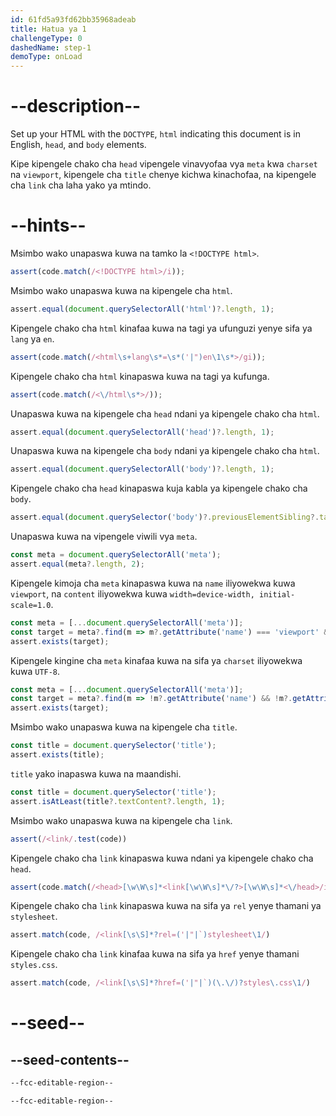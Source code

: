 ```yaml
---
id: 61fd5a93fd62bb35968adeab
title: Hatua ya 1
challengeType: 0
dashedName: step-1
demoType: onLoad
---
```


# --description--

Set up your HTML with the `DOCTYPE`, `html` indicating this document is in English, `head`, and `body` elements.

Kipe kipengele chako cha `head` vipengele vinavyofaa vya `meta` kwa `charset` na `viewport`, kipengele cha `title` chenye kichwa kinachofaa, na kipengele cha `link` cha laha yako ya mtindo.

# --hints--

Msimbo wako unapaswa kuwa na tamko la `<!DOCTYPE html>`.

```js
assert(code.match(/<!DOCTYPE html>/i));
```

Msimbo wako unapaswa kuwa na kipengele cha `html`.

```js
assert.equal(document.querySelectorAll('html')?.length, 1);
```

Kipengele chako cha `html` kinafaa kuwa na tagi ya ufunguzi yenye sifa ya `lang` ya `en`.

```js
assert(code.match(/<html\s+lang\s*=\s*('|")en\1\s*>/gi));
```

Kipengele chako cha `html` kinapaswa kuwa na tagi ya kufunga.

```js
assert(code.match(/<\/html\s*>/));
```

Unapaswa kuwa na kipengele cha `head` ndani ya kipengele chako cha `html`.

```js
assert.equal(document.querySelectorAll('head')?.length, 1);
```

Unapaswa kuwa na kipengele cha `body` ndani ya kipengele chako cha `html`.

```js
assert.equal(document.querySelectorAll('body')?.length, 1);
```

Kipengele chako cha `head` kinapaswa kuja kabla ya kipengele chako cha `body`.

```js
assert.equal(document.querySelector('body')?.previousElementSibling?.tagName, 'HEAD');
```

Unapaswa kuwa na vipengele viwili vya `meta`.

```js
const meta = document.querySelectorAll('meta');
assert.equal(meta?.length, 2);
```

Kipengele kimoja cha `meta` kinapaswa kuwa na `name` iliyowekwa kuwa `viewport`, na `content` iliyowekwa kuwa `width=device-width, initial-scale=1.0`.

```js
const meta = [...document.querySelectorAll('meta')];
const target = meta?.find(m => m?.getAttribute('name') === 'viewport' && m?.getAttribute('content') === 'width=device-width, initial-scale=1.0' && !m?.getAttribute('charset'));
assert.exists(target);
```

Kipengele kingine cha `meta` kinafaa kuwa na sifa ya `charset` iliyowekwa kuwa `UTF-8`.

```js
const meta = [...document.querySelectorAll('meta')];
const target = meta?.find(m => !m?.getAttribute('name') && !m?.getAttribute('content') && m?.getAttribute('charset')?.toLowerCase() === 'utf-8');
assert.exists(target);
```

Msimbo wako unapaswa kuwa na kipengele cha `title`.

```js
const title = document.querySelector('title');
assert.exists(title);
```

`title` yako inapaswa kuwa na maandishi.

```js
const title = document.querySelector('title');
assert.isAtLeast(title?.textContent?.length, 1);
```

Msimbo wako unapaswa kuwa na kipengele cha `link`.

```js
assert(/<link/.test(code))
```

Kipengele chako cha `link` kinapaswa kuwa ndani ya kipengele chako cha `head`.

```js
assert(code.match(/<head>[\w\W\s]*<link[\w\W\s]*\/?>[\w\W\s]*<\/head>/i))
```

Kipengele chako cha `link` kinapaswa kuwa na sifa ya `rel` yenye thamani ya `stylesheet`.

```js
assert.match(code, /<link[\s\S]*?rel=('|"|`)stylesheet\1/)
```

Kipengele chako cha `link` kinafaa kuwa na sifa ya `href` yenye thamani `styles.css`.

```js
assert.match(code, /<link[\s\S]*?href=('|"|`)(\.\/)?styles\.css\1/)
```

# --seed--

## --seed-contents--

```html
--fcc-editable-region--

--fcc-editable-region--
```

```css

```
